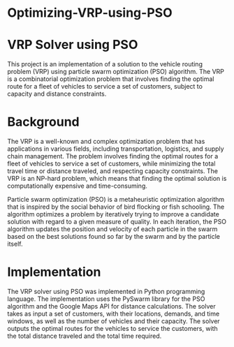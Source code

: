 # Optimizing-VRP-using-PSO

# VRP Solver using PSO
This project is an implementation of a solution to the vehicle routing problem (VRP) using particle swarm optimization (PSO) algorithm. The VRP is a combinatorial optimization problem that involves finding the optimal route for a fleet of vehicles to service a set of customers, subject to capacity and distance constraints.

# Background
The VRP is a well-known and complex optimization problem that has applications in various fields, including transportation, logistics, and supply chain management. The problem involves finding the optimal routes for a fleet of vehicles to service a set of customers, while minimizing the total travel time or distance traveled, and respecting capacity constraints. The VRP is an NP-hard problem, which means that finding the optimal solution is computationally expensive and time-consuming.

Particle swarm optimization (PSO) is a metaheuristic optimization algorithm that is inspired by the social behavior of bird flocking or fish schooling. The algorithm optimizes a problem by iteratively trying to improve a candidate solution with regard to a given measure of quality. In each iteration, the PSO algorithm updates the position and velocity of each particle in the swarm based on the best solutions found so far by the swarm and by the particle itself.

# Implementation
The VRP solver using PSO was implemented in Python programming language. The implementation uses the PySwarm library for the PSO algorithm and the Google Maps API for distance calculations. The solver takes as input a set of customers, with their locations, demands, and time windows, as well as the number of vehicles and their capacity. The solver outputs the optimal routes for the vehicles to service the customers, with the total distance traveled and the total time required.
